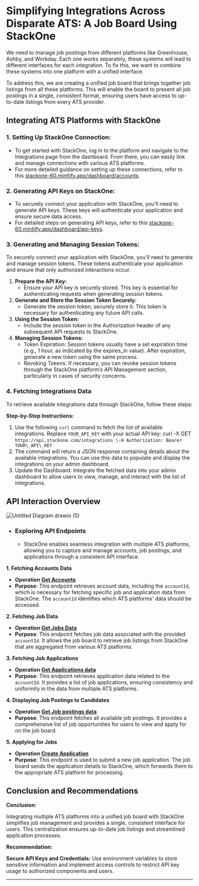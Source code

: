# Simplifying Integrations Across Disparate ATS: A Job Board Using StackOne

We need to manage job postings from different platforms like Greenhouse, Ashby, and Workday. Each one works separately, these systems will lead to different interfaces for each integration. To fix this, we want to combine these systems into one platform with a unified interface.

To address this, we are creating a unified job board that brings together job listings from all these platforms. This will enable the board to present all job postings in a single, consistent format, ensuring users have access to up-to-date listings from every ATS provider.


## Integrating ATS Platforms with StackOne

### 1. Setting Up StackOne Connection:
   * To get started with StackOne, log in to the platform and navigate to the Integrations page from the dashboard. From there, you can easily link and manage connections with various ATS platforms.
   * For more detailed guidance on setting up these connections, refer to this [stackone-60.mintlify.app/dashboard/accounts](https://stackone-60.mintlify.app/dashboard/accounts).

### 2. Generating API Keys on StackOne:
   * To securely connect your application with StackOne, you’ll need to generate API keys. These keys will authenticate your application and ensure secure data access.
   * For detailed steps on generating API keys, refer to this [stackone-60.mintlify.app/dashboard/api-keys](https://stackone-60.mintlify.app/dashboard/api-keys).

### 3. Generating and Managing Session Tokens:

  To securely connect your application with StackOne, you'll need to generate and manage session tokens. These tokens authenticate your application and ensure that only authorized interactions occur.

   1. **Prepare the API Key:**
        - Ensure your API key is securely stored. This key is essential for authenticating requests when generating session tokens.
   2. **Generate and Store the Session Token Securely:**
        - Generate the session token, securely store it. This token is necessary for authenticating any future API calls.
   3. **Using the Session Token:**
        - Include the session token in the Authorization header of any subsequent API requests to StackOne.
   4. **Managing Session Tokens:**
        - Token Expiration: Session tokens usually have a set expiration time (e.g., 1 hour, as indicated by the expires_in value). After expiration, generate a new token using the same process.
        - Revoking Tokens: If necessary, you can revoke session tokens through the StackOne platform’s API Management section, particularly in cases of security concerns.

### 4. Fetching Integrations Data

To retrieve available integrations data through StackOne, follow these steps:

**Step-by-Step Instructions:**
1. Use the following `curl` command to fetch the list of available integrations. Replace `YOUR_API_KEY` with your actual API key:
   curl \-X GET ``https://api.stackone.com/integrations \-H Authorization: Bearer YOUR\_API\_KEY``
2. The command will return a JSON response containing details about the available integrations. You can use this data to populate and display the integrations on your admin dashboard.  
3. Update the Dashboard: Integrate the fetched data into your admin dashboard to allow users to view, manage, and interact with the list of integrations.

## API Interaction Overview

  ![Untitled Diagram drawio (5)](https://github.com/user-attachments/assets/fea7ee9b-82bf-470a-9f7e-735f97bc9917)

- ### Exploring API Endpoints

  * StackOne enables seamless integration with multiple ATS platforms, allowing you to capture and manage accounts, job postings, and applications through a consistent API interface.

**1\. Fetching Accounts Data**

* **Operation [ Get Accounts ](https://docs.stackone.com/reference/stackone_list_linked_accounts)**  
* **Purpose**: This endpoint retrieves account data, including the `accountId`, which is necessary for fetching specific job and application data from StackOne. The `accountId` identifies which ATS platforms' data should be accessed.  

**2\. Fetching Job Data**

* **Operation [ Get Jobs Data ](https://docs.stackone.com/reference/ats_list_jobs)**  
* **Purpose**: This endpoint fetches job data associated with the provided `accountId`. It allows the job board to retrieve job listings from StackOne that are aggregated from various ATS platforms.  

**3\. Fetching Job Applications**

* **Operation [ Get Applications data ](https://docs.stackone.com/reference/ats_list_applications)**  
* **Purpose**: This endpoint retrieves application data related to the `accountId`. It provides a list of job applications, ensuring consistency and uniformity in the data from multiple ATS platforms.  

**4\.  Displaying Job Postings to Candidates**

* **Operation [ Get Job postings data ](https://docs.stackone.com/reference/ats_list_job_postings)**  
* **Purpose**: This endpoint fetches all available job postings. It provides a comprehensive list of job opportunities for users to view and apply for on the job board.  

**5\. Applying for Jobs**

* **Operation [ Create Application](https://docs.stackone.com/reference/ats_create_application)**  
* **Purpose**: This endpoint is used to submit a new job application. The job board sends the application details to StackOne, which forwards them to the appropriate ATS platform for processing.  

## Conclusion and Recommendations

**Conclusion**:

Integrating multiple ATS platforms into a unified job board with StackOne simplifies job management and provides a single, consistent interface for users. This centralization ensures up-to-date job listings and streamlined application processes.

**Recommendation:**

**Secure API Keys and Credentials:** Use environment variables to store sensitive information and implement access controls to restrict API key usage to authorized components and users.


---

